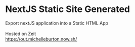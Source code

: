 # NextJS Static Site Generated
Export nextJS application into a Static HTML App<br><br>
Hosted on Zeit<br>
https://out.michelleburton.now.sh/
